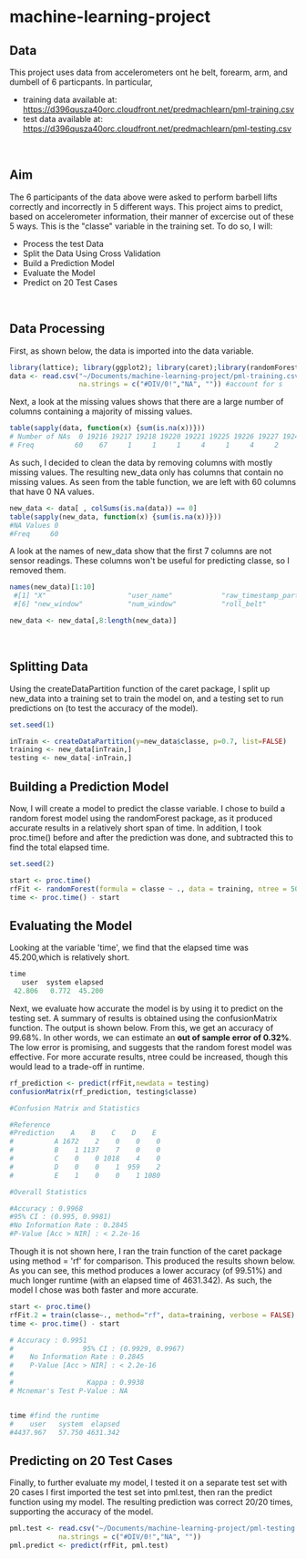 # machine-learning-project

Data
---------
This project uses data from accelerometers ont he belt, forearm, arm, and dumbell of 6 particpants. In particular, 
* training data available at: https://d396qusza40orc.cloudfront.net/predmachlearn/pml-training.csv
* test data available at: https://d396qusza40orc.cloudfront.net/predmachlearn/pml-testing.csv

<br>

Aim
----------
The 6 participants of the data above were asked to perform barbell lifts correctly and incorrectly in 5 different ways. This project aims to predict, based on accelerometer information, their manner of excercise out of these 5 ways. This is the "classe" variable in the training set. To do so, I will:
* Process the test Data
* Split the Data Using Cross Validation
* Build a Prediction Model
* Evaluate the Model 
* Predict on 20 Test Cases

<br>

Data Processing
--------------
First, as shown below, the data is imported into the data variable.

```r
library(lattice); library(ggplot2); library(caret);library(randomForest)  #load packages
data <- read.csv("~/Documents/machine-learning-project/pml-training.csv", #import data
                 na.strings = c("#DIV/0!","NA", "")) #account for s
```

Next, a look at the missing values shows that there are a large number of columns containing a majority of missing values. 
```r
table(sapply(data, function(x) {sum(is.na(x))}))
# Number of NAs  0 19216 19217 19218 19220 19221 19225 19226 19227 19248 19293 19294 19296 19299 19300 19301 19622 
# Freq          60    67     1     1     1     4     1     4     2     2     1     1     2     1     4     2     6 

```

As such, I decided to clean the data by removing columns with mostly missing values. The resulting new_data only has columns that contain no missing values. As seen from the table function, we are left with 60 columns that have 0 NA values. 

```r
new_data <- data[ , colSums(is.na(data)) == 0]
table(sapply(new_data, function(x) {sum(is.na(x))}))
#NA Values 0 
#Freq     60 
```
A look at the names of new_data show that the first 7 columns are not sensor readings. These columns won't be useful for predicting classe, so I removed them.

```r
names(new_data)[1:10]
 #[1] "X"                    "user_name"            "raw_timestamp_part_1" "raw_timestamp_part_2" "cvtd_timestamp"      
 #[6] "new_window"           "num_window"           "roll_belt"            "pitch_belt"           "yaw_belt"   

new_data <- new_data[,8:length(new_data)]
```
<br>

Splitting Data
--------------
Using the createDataPartition function of the caret package, I split up new_data into a training set to train the model on, and a testing set to run predictions on (to test the accuracy of the model).

```r
set.seed(1)

inTrain <- createDataPartition(y=new_data$classe, p=0.7, list=FALSE)
training <- new_data[inTrain,]
testing <- new_data[-inTrain,]
```

Building a Prediction Model
--------------------------
Now, I will create a model to predict the classe variable. I chose to build a random forest model using the randomForest package, as it produced accurate results in a relatively short span of time. 
In addition, I took proc.time() before and after the prediction was done, and subtracted this to find the total elapsed time.

```r
set.seed(2)

start <- proc.time()
rfFit <- randomForest(formula = classe ~ ., data = training, ntree = 500)
time <- proc.time() - start

```

Evaluating the Model
--------------------
Looking at the variable 'time', we find that the elapsed time was 45.200,which is relatively short.

```r
time
   user  system elapsed 
 42.806   0.772  45.200 
```

Next, we evaluate how accurate the model is by using it to predict on the testing set. A summary of results is obtained using the confusionMatrix function. The output is shown below. From this, we get an accuracy of 99.68%. In other words, we can estimate an **out of sample error of 0.32%**. The low error is promising, and suggests that the random forest model was effective. For more accurate results, ntree could be increased, though this would lead to a trade-off in runtime. 

```r
rf_prediction <- predict(rfFit,newdata = testing)
confusionMatrix(rf_prediction, testing$classe)

#Confusion Matrix and Statistics

#Reference
#Prediction    A    B    C    D    E
#          A 1672    2    0    0    0
#          B    1 1137    7    0    0
#          C    0    0 1018    4    0
#          D    0    0    1  959    2
#          E    1    0    0    1 1080

#Overall Statistics

#Accuracy : 0.9968         
#95% CI : (0.995, 0.9981)
#No Information Rate : 0.2845         
#P-Value [Acc > NIR] : < 2.2e-16    
```

Though it is not shown here, I ran the train function of the caret package using method = 'rf' for comparison. This produced the results shown below. As you can see, this method produces a lower accuracy (of 99.51%) and much longer runtime (with an elapsed time of 4631.342). As such, the model I chose was both faster and more accurate. 

```r
start <- proc.time()
rfFit.2 = train(classe~., method="rf", data=training, verbose = FALSE)
time <- proc.time() - start

# Accuracy : 0.9951          
#                 95% CI : (0.9929, 0.9967)
#    No Information Rate : 0.2845          
#    P-Value [Acc > NIR] : < 2.2e-16       
#                                          
#                  Kappa : 0.9938          
# Mcnemar's Test P-Value : NA    


time #find the runtime
#    user   system  elapsed 
#4437.967   57.750 4631.342 
```

Predicting on 20 Test Cases
--------------------------
Finally, to further evaluate my model, I tested it on a separate test set with 20 cases I first imported the test set into pml.test, then ran the predict function using my model. The resulting prediction was correct 20/20 times, supporting the accuracy of the model.

```r
pml.test <- read.csv("~/Documents/machine-learning-project/pml-testing.csv",
            na.strings = c("#DIV/0!","NA", ""))
pml.predict <- predict(rfFit, pml.test)
```
